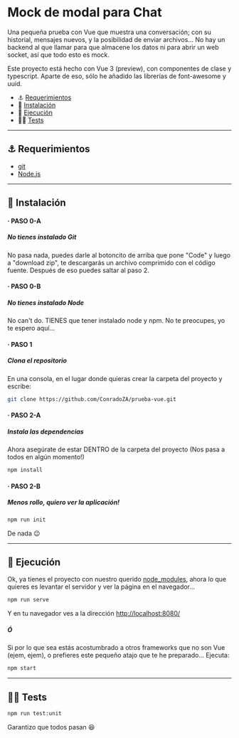 # Mock de modal para Chat

Una pequeña prueba con Vue que muestra una conversación; con su historial, mensajes nuevos, y la posibilidad de enviar archivos...
No hay un backend al que llamar para que almacene los datos ni para abrir un web socket, así que todo esto es mock.

Este proyecto está hecho con Vue 3 (preview), con componentes de clase y typescript.
Aparte de eso, sólo he añadido las librerías de font-awesome y uuid.

- ⚓ [Requerimientos](#-requerimientos)
- 🚥 [Instalación](#-instalación)
- 🏁 [Ejecución](#-ejecución)
- 👨‍💻 [Tests](#-tests)

---

## ⚓ Requerimientos

- [git](https://git-scm.com/book/en/v2/Getting-Started-Installing-Git)
- [Node.js](https://nodejs.org)

---

## 🚥 Instalación

#### · PASO 0-A
##### No tienes instalado Git

No pasa nada, puedes darle al botoncito de arriba que pone "Code" y luego a "download zip", te descargarás un archivo comprimido con el código fuente.
Después de eso puedes saltar al paso 2.

#### · PASO 0-B
##### No tienes instalado Node

No can't do. TIENES que tener instalado node y npm.
No te preocupes, yo te espero aquí...

#### · PASO 1
##### Clona el repositorio

En una consola, en el lugar donde quieras crear la carpeta del proyecto y escribe:
```bash
git clone https://github.com/ConradoZA/prueba-vue.git
```

#### · PASO 2-A
##### Instala las dependencias

Ahora asegúrate de estar DENTRO de la carpeta del proyecto (Nos pasa a todos en algún momento!)
```bash
npm install
```

#### · PASO 2-B
##### Menos rollo, quiero ver la aplicación!

```bash
npm run init
```
De nada :wink:

---

## 🏁 Ejecución

Ok, ya tienes el proyecto con nuestro querido [node_modules](https://cdn-images-1.medium.com/max/1200/1*liNzl2MQKqg4tLMCF4jY5g.png), ahora lo que quieres es levantar el servidor y ver la página en el navegador...
```bash
npm run serve
```
Y en tu navegador ves a la dirección [http://localhost:8080/](http://localhost:8080/)

##### Ó

Si por lo que sea estás acostumbrado a otros frameworks que no son Vue (ejem, ejem), o prefieres este pequeño atajo que te he preparado...
Ejecuta:
```bash
npm start
```
---

## 👨‍💻 Tests

```bash
npm run test:unit
```
Garantizo que todos pasan :laughing: